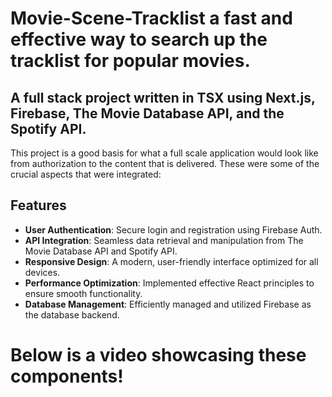 # Movie-Scene-Tracklist a fast and effective way to search up the tracklist for popular movies.
## A full stack project written in TSX using Next.js, Firebase, The Movie Database API, and the Spotify API.

This project is a good basis for what a full scale application would look like from authorization to the content that is delivered. These were some of the crucial aspects that were integrated:

## Features
- **User Authentication**: Secure login and registration using Firebase Auth.
- **API Integration**: Seamless data retrieval and manipulation from The Movie Database API and Spotify API.
- **Responsive Design**: A modern, user-friendly interface optimized for all devices.
- **Performance Optimization**: Implemented effective React principles to ensure smooth functionality.
- **Database Management**: Efficiently managed and utilized Firebase as the database backend.


 
# Below is a video showcasing these components! 

